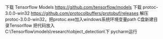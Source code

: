 下载 Tensorflow Models https://github.com/tensorflow/models
下载 protoc-3.0.0-win32 https://github.com/protocolbuffers/protobuf/releases
解压protoc-3.0.0-win32，把protoc.exe加入windows系统环境变量path
C盘新建目录Tensorlfow
把代码放入 C:\Tensorflow\models\research\object_detection\下
pycharm运行
